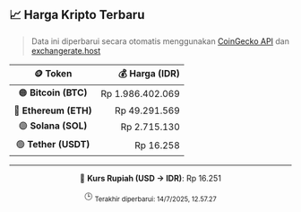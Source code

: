 

<!-- HARGA_KRIPTO -->
## 📈 Harga Kripto Terbaru

> Data ini diperbarui secara otomatis menggunakan [CoinGecko API](https://www.coingecko.com/) dan [exchangerate.host](https://exchangerate.host/)

<div align="center">

| 🪙 Token | 💰 Harga (IDR) |
|:------:|---------------:|
| 🟠 **Bitcoin (BTC)**   | Rp 1.986.402.069 |
| 🔵 **Ethereum (ETH)**  | Rp 49.291.569 |
| 🟣 **Solana (SOL)**    | Rp 2.715.130 |
| 🟢 **Tether (USDT)**   | Rp 16.258 |

---

💱 **Kurs Rupiah (USD → IDR)**: Rp 16.251

🕒 <sub>Terakhir diperbarui: 14/7/2025, 12.57.27</sub>

</div>
<!-- /HARGA_KRIPTO -->